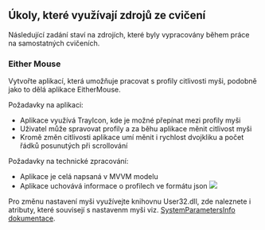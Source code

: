 ## Úkoly, které využívají zdrojů ze cvičení

 Následující zadání staví na zdrojích, které byly vypracovány během práce na samostatných cvičeních. 

### Either Mouse

 Vytvořte aplikací, která umožňuje pracovat s profily citlivosti myši, podobně jako to dělá aplikace EitherMouse. 

 Požadavky na aplikaci: 

*   Aplikace využívá TrayIcon, kde je možné přepínat mezi profily myši
*   Uživatel může spravovat profily a za běhu aplikace měnit citlivost myši
*   Kromě změn citlivosti aplikace umí měnit i rychlost dvojkliku a počet řádků posunutých při scrollování 

 Požadavky na technické zpracování: 

*   Aplikace je celá napsaná v MVVM modelu
*   Aplikace uchovává informace o profilech ve formátu json
![](images/eithermouse.png)

 Pro změnu nastavení myši využívejte knihovnu User32.dll, zde naleznete i atributy, které souvisejí s nastavenm myši viz. [SystemParametersInfo dokumentace](https://msdn.microsoft.com/en-us/library/ms724947.aspx). 